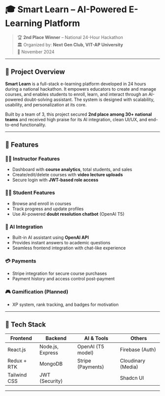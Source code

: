 # 🎓 Smart Learn – AI-Powered E-Learning Platform

> 🏆 **2nd Place Winner** – National 24-Hour Hackathon  
> 🏛️ Organized by: **Next Gen Club, VIT-AP University**  
> 📅 November 2024

---

## 🧠 Project Overview

**Smart Learn** is a full-stack e-learning platform developed in 24 hours during a national hackathon. It empowers educators to create and manage courses, and enables students to enroll, learn, and interact through an AI-powered doubt-solving assistant. The system is designed with scalability, usability, and personalization at its core.

Built by a team of 3, this project secured **2nd place among 30+ national teams** and received high praise for its AI integration, clean UI/UX, and end-to-end functionality.

---

## 🚀 Features

### 👨‍🏫 Instructor Features
- Dashboard with **course analytics**, total students, and sales
- Create/edit/delete courses with **video lecture uploads**
- Secure login with **JWT-based role access**

### 👨‍🎓 Student Features
- Browse and enroll in courses
- Track progress and update profiles
- Use AI-powered **doubt resolution chatbot** (OpenAI T5)

### 🧠 AI Integration
- Built-in AI assistant using **OpenAI API**
- Provides instant answers to academic questions
- Seamless frontend integration with chat-like experience

### 💳 Payments
- Stripe integration for secure course purchases
- Payment history and access control post-payment

### 🎮 Gamification (Planned)
- XP system, rank tracking, and badges for motivation

---

## 🔧 Tech Stack

| Frontend        | Backend         | AI & Tools         | Others             |
|-----------------|------------------|---------------------|--------------------|
| React.js        | Node.js, Express | OpenAI (T5 model)   | Firebase (Auth)    |
| Redux + RTK     | MongoDB          | Stripe (Payments)   | Cloudinary (Media) |
| Tailwind CSS    | JWT (Security)   |                     | Shadcn UI          |

---

